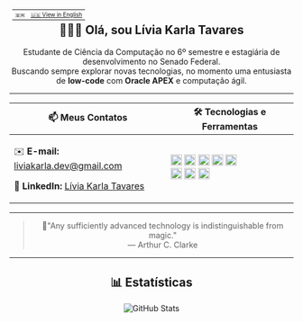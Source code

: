 <div align="center">
<div align="right">
  <table style="float: left; font-size: 10px; border-collapse: collapse; margin: 5px;">
    <tr>
      <td style="padding-right: 5px;">🇧🇷</td>
      <td><a href="README_EN.md">🇺🇸 View in English</a></td>
    </tr>
  </table>
</div>

  ## 👩🏽‍💻 Olá, sou Lívia Karla Tavares

  Estudante de Ciência da Computação no 6º semestre e estagiária de desenvolvimento no Senado Federal.  
  Buscando sempre explorar novas tecnologias, no momento uma entusiasta de **low-code** com **Oracle APEX** e computação ágil.

  ---

  | 📫 **Meus Contatos**         | 🛠️ **Tecnologias e Ferramentas** |
  |---------------------|-----------------------------------|
  | <p>✉️ **E-mail:** [liviakarla.dev@gmail.com](mailto:liviakarla.dev@gmail.com) <br><p>💼 **LinkedIn:** [Lívia Karla Tavares](https://linkedin.com/in/livia-karla) | <img src="https://img.shields.io/badge/Oracle-red?style=flat&logo=oracle" alt="Oracle" height="20"/> <img src="https://img.shields.io/badge/SQL-blue?style=flat&logo=postgresql&logoColor=white" alt="SQL" height="20"/> <img src="https://img.shields.io/badge/PL%2FSQL-green?style=flat&logo=oracle&logoColor=white" alt="PL/SQL" height="20"/> <img src="https://img.shields.io/badge/C-grey?style=flat&logo=c&logoColor=white" alt="C" height="20"/> <img src="https://img.shields.io/badge/HTML5-red?style=flat&logo=html5&logoColor=white" alt="HTML5" height="20"/> <br> <img src="https://img.shields.io/badge/CSS3-blue?style=flat&logo=css3&logoColor=white" alt="CSS3" height="20"/> <img src="https://img.shields.io/badge/JavaScript-yellow?style=flat&logo=javascript&logoColor=black" alt="JavaScript" height="20"/> <img src="https://img.shields.io/badge/Python-blue?style=flat&logo=python&logoColor=white" alt="Python" height="20"/> |

  ---

  > 🌟"Any sufficiently advanced technology is indistinguishable from magic."  
  > — Arthur C. Clarke

  ---

  ## 📊 **Estatísticas**  

  ![GitHub Stats](https://github-readme-stats.vercel.app/api?username=xLiviaKarla&show_icons=true&count_private=true&hide=prs&hide_title=true&theme=radical)

</div>
